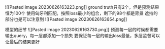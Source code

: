 ![[Pasted image 20230626163223.png]]
ground truth只有2个，但是预测结果恒为100个
使用匈牙利匹配，按照loss最小的组合，剩下的98个都是背景
遮挡的部分也是可以注意到
![[Pasted image 20230626163654.png]]

模型的细节
![[Pasted image 20230626163730.png]]
预测每一层的时候都需要输出query，每一层都添加一个损失
要保证每一层的输出loss最低，多层监督可以让最后的结果更好
